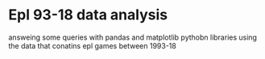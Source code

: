 # Epl 93-18 data analysis
 answeing some queries with pandas and matplotlib pythobn libraries using the data that conatins  epl games between 1993-18
